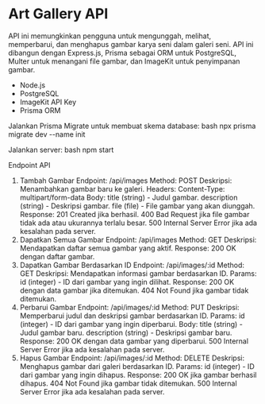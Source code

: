 # Art Gallery API

API ini memungkinkan pengguna untuk mengunggah, melihat, memperbarui, dan menghapus gambar karya seni dalam galeri seni. API ini dibangun dengan Express.js, Prisma sebagai ORM untuk PostgreSQL, Multer untuk menangani file gambar, dan ImageKit untuk penyimpanan gambar.

- Node.js
- PostgreSQL
- ImageKit API Key
- Prisma ORM

Jalankan Prisma Migrate untuk membuat skema database:
bash
npx prisma migrate dev --name init

Jalankan server:
bash
npm start

Endpoint API

1. Tambah Gambar
Endpoint: /api/images
Method: POST
Deskripsi: Menambahkan gambar baru ke galeri.
Headers:
Content-Type: multipart/form-data
Body:
title (string) - Judul gambar.
description (string) - Deskripsi gambar.
file (file) - File gambar yang akan diunggah.
Response:
201 Created jika berhasil.
400 Bad Request jika file gambar tidak ada atau ukurannya terlalu besar.
500 Internal Server Error jika ada kesalahan pada server.
2. Dapatkan Semua Gambar
Endpoint: /api/images
Method: GET
Deskripsi: Mendapatkan daftar semua gambar yang aktif.
Response:
200 OK dengan daftar gambar.
3. Dapatkan Gambar Berdasarkan ID
Endpoint: /api/images/:id
Method: GET
Deskripsi: Mendapatkan informasi gambar berdasarkan ID.
Params:
id (integer) - ID dari gambar yang ingin dilihat.
Response:
200 OK dengan data gambar jika ditemukan.
404 Not Found jika gambar tidak ditemukan.
4. Perbarui Gambar
Endpoint: /api/images/:id
Method: PUT
Deskripsi: Memperbarui judul dan deskripsi gambar berdasarkan ID.
Params:
id (integer) - ID dari gambar yang ingin diperbarui.
Body:
title (string) - Judul gambar baru.
description (string) - Deskripsi gambar baru.
Response:
200 OK dengan data gambar yang diperbarui.
500 Internal Server Error jika ada kesalahan pada server.
5. Hapus Gambar
Endpoint: /api/images/:id
Method: DELETE
Deskripsi: Menghapus gambar dari galeri berdasarkan ID.
Params:
id (integer) - ID dari gambar yang ingin dihapus.
Response:
200 OK jika gambar berhasil dihapus.
404 Not Found jika gambar tidak ditemukan.
500 Internal Server Error jika ada kesalahan pada server.
